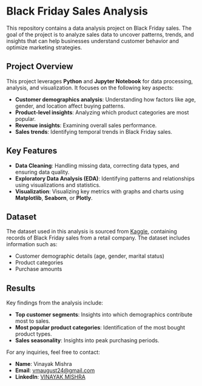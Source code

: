
# Black Friday Sales Analysis

This repository contains a data analysis project on Black Friday sales. The goal of the project is to analyze sales data to uncover patterns, trends, and insights that can help businesses understand customer behavior and optimize marketing strategies.

## Project Overview

This project leverages **Python** and **Jupyter Notebook** for data processing, analysis, and visualization. It focuses on the following key aspects:

- **Customer demographics analysis**: Understanding how factors like age, gender, and location affect buying patterns.
- **Product-level insights**: Analyzing which product categories are most popular.
- **Revenue insights**: Examining overall sales performance.
- **Sales trends**: Identifying temporal trends in Black Friday sales.

## Key Features

- **Data Cleaning**: Handling missing data, correcting data types, and ensuring data quality.
- **Exploratory Data Analysis (EDA)**: Identifying patterns and relationships using visualizations and statistics.
- **Visualization**: Visualizing key metrics with graphs and charts using **Matplotlib**, **Seaborn**, or **Plotly**.

## Dataset

The dataset used in this analysis is sourced from [Kaggle](https://www.kaggle.com/sdolezel/black-friday), containing records of Black Friday sales from a retail company. The dataset includes information such as:

- Customer demographic details (age, gender, marital status)
- Product categories
- Purchase amounts

## Results

Key findings from the analysis include:

- **Top customer segments**: Insights into which demographics contribute most to sales.
- **Most popular product categories**: Identification of the most bought product types.
- **Sales seasonality**: Insights into peak purchasing periods.

For any inquiries, feel free to contact:

- **Name**: Vinayak Mishra
- **Email**: vmaugust24@gmail.com
- **LinkedIn**: [VINAYAK MISHRA](https://www.linkedin.com/in/vinayak-mishra-93003b1b3?utm_source=share&utm_campaign=share_via&utm_content=profile&utm_medium=android_app)
